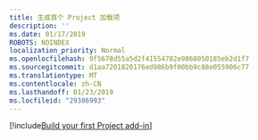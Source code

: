 ```yaml
---
title: 生成首个 Project 加载项
description: ''
ms.date: 01/17/2019
ROBOTS: NOINDEX
localization_priority: Normal
ms.openlocfilehash: 9f5678d55a5d2f41554782e9868050185eb2d1f7
ms.sourcegitcommit: d1aa7201820176ed986b9f00bb9c88e055906c77
ms.translationtype: MT
ms.contentlocale: zh-CN
ms.lasthandoff: 01/23/2019
ms.locfileid: "29386993"
---
```

[!include[Build your first Project add-in](../includes/file-get-started-project.md)]
